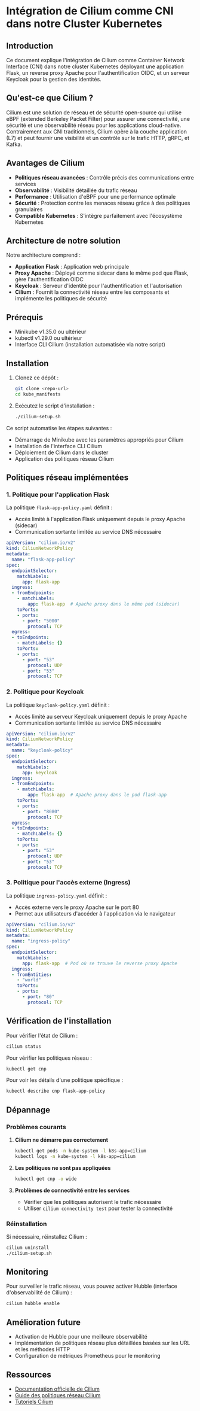 # Intégration de Cilium comme CNI dans notre Cluster Kubernetes

## Introduction

Ce document explique l'intégration de Cilium comme Container Network Interface (CNI) dans notre cluster Kubernetes déployant une application Flask, un reverse proxy Apache pour l'authentification OIDC, et un serveur Keycloak pour la gestion des identités.

## Qu'est-ce que Cilium ?

Cilium est une solution de réseau et de sécurité open-source qui utilise eBPF (extended Berkeley Packet Filter) pour assurer une connectivité, une sécurité et une observabilité réseau pour les applications cloud-native. Contrairement aux CNI traditionnels, Cilium opère à la couche application (L7) et peut fournir une visibilité et un contrôle sur le trafic HTTP, gRPC, et Kafka.

## Avantages de Cilium

- **Politiques réseau avancées** : Contrôle précis des communications entre services
- **Observabilité** : Visibilité détaillée du trafic réseau
- **Performance** : Utilisation d'eBPF pour une performance optimale
- **Sécurité** : Protection contre les menaces réseau grâce à des politiques granulaires
- **Compatible Kubernetes** : S'intègre parfaitement avec l'écosystème Kubernetes

## Architecture de notre solution

Notre architecture comprend :
- **Application Flask** : Application web principale
- **Proxy Apache** : Déployé comme sidecar dans le même pod que Flask, gère l'authentification OIDC
- **Keycloak** : Serveur d'identité pour l'authentification et l'autorisation
- **Cilium** : Fournit la connectivité réseau entre les composants et implémente les politiques de sécurité

## Prérequis

- Minikube v1.35.0 ou ultérieur
- kubectl v1.29.0 ou ultérieur
- Interface CLI Cilium (installation automatisée via notre script)

## Installation

1. Clonez ce dépôt :
   ```bash
   git clone <repo-url>
   cd kube_manifests
   ```

2. Exécutez le script d'installation :
   ```bash
   ./cilium-setup.sh
   ```

Ce script automatise les étapes suivantes :
- Démarrage de Minikube avec les paramètres appropriés pour Cilium
- Installation de l'interface CLI Cilium
- Déploiement de Cilium dans le cluster
- Application des politiques réseau Cilium

## Politiques réseau implémentées

### 1. Politique pour l'application Flask

La politique `flask-app-policy.yaml` définit :
- Accès limité à l'application Flask uniquement depuis le proxy Apache (sidecar)
- Communication sortante limitée au service DNS nécessaire

```yaml
apiVersion: "cilium.io/v2"
kind: CiliumNetworkPolicy
metadata:
  name: "flask-app-policy"
spec:
  endpointSelector:
    matchLabels:
      app: flask-app
  ingress:
  - fromEndpoints:
    - matchLabels:
        app: flask-app  # Apache proxy dans le même pod (sidecar)
    toPorts:
    - ports:
      - port: "5000"
        protocol: TCP
  egress:
  - toEndpoints:
    - matchLabels: {}
    toPorts:
    - ports:
      - port: "53"
        protocol: UDP
      - port: "53"
        protocol: TCP
```

### 2. Politique pour Keycloak

La politique `keycloak-policy.yaml` définit :
- Accès limité au serveur Keycloak uniquement depuis le proxy Apache
- Communication sortante limitée au service DNS nécessaire

```yaml
apiVersion: "cilium.io/v2"
kind: CiliumNetworkPolicy
metadata:
  name: "keycloak-policy"
spec:
  endpointSelector:
    matchLabels:
      app: keycloak
  ingress:
  - fromEndpoints:
    - matchLabels:
        app: flask-app  # Apache proxy dans le pod flask-app
    toPorts:
    - ports:
      - port: "8080"
        protocol: TCP
  egress:
  - toEndpoints:
    - matchLabels: {}
    toPorts:
    - ports:
      - port: "53"
        protocol: UDP
      - port: "53"
        protocol: TCP
```

### 3. Politique pour l'accès externe (Ingress)

La politique `ingress-policy.yaml` définit :
- Accès externe vers le proxy Apache sur le port 80
- Permet aux utilisateurs d'accéder à l'application via le navigateur

```yaml
apiVersion: "cilium.io/v2"
kind: CiliumNetworkPolicy
metadata:
  name: "ingress-policy"
spec:
  endpointSelector:
    matchLabels:
      app: flask-app  # Pod où se trouve le reverse proxy Apache
  ingress:
  - fromEntities:
    - "world"
    toPorts:
    - ports:
      - port: "80"
        protocol: TCP
```

## Vérification de l'installation

Pour vérifier l'état de Cilium :
```bash
cilium status
```

Pour vérifier les politiques réseau :
```bash
kubectl get cnp
```

Pour voir les détails d'une politique spécifique :
```bash
kubectl describe cnp flask-app-policy
```

## Dépannage

### Problèmes courants

1. **Cilium ne démarre pas correctement**
   ```bash
   kubectl get pods -n kube-system -l k8s-app=cilium
   kubectl logs -n kube-system -l k8s-app=cilium
   ```

2. **Les politiques ne sont pas appliquées**
   ```bash
   kubectl get cnp -o wide
   ```

3. **Problèmes de connectivité entre les services**
   - Vérifier que les politiques autorisent le trafic nécessaire
   - Utiliser `cilium connectivity test` pour tester la connectivité

### Réinstallation

Si nécessaire, réinstallez Cilium :
```bash
cilium uninstall
./cilium-setup.sh
```

## Monitoring

Pour surveiller le trafic réseau, vous pouvez activer Hubble (interface d'observabilité de Cilium) :
```bash
cilium hubble enable
```

## Amélioration future

- Activation de Hubble pour une meilleure observabilité
- Implémentation de politiques réseau plus détaillées basées sur les URL et les méthodes HTTP
- Configuration de métriques Prometheus pour le monitoring

## Ressources

- [Documentation officielle de Cilium](https://docs.cilium.io/)
- [Guide des politiques réseau Cilium](https://docs.cilium.io/en/stable/network/kubernetes/policy/)
- [Tutoriels Cilium](https://docs.cilium.io/en/stable/tutorials/) 